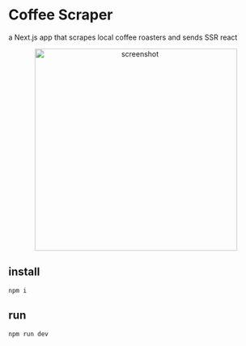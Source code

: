 # Coffee Scraper

a Next.js app that scrapes local coffee roasters and sends SSR react
<p align="center">
<img src="https://raw.githubusercontent.com/grantglidewell/coffee_scraper/master/scrshot.png" align="center" alt="screenshot" width="400"/></p>

## install

    npm i

## run

    npm run dev
